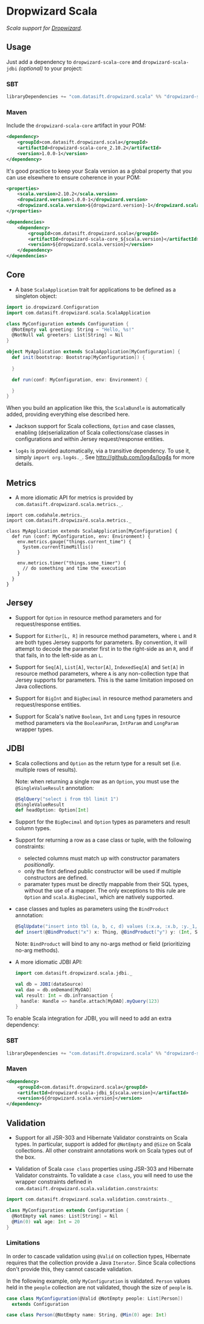 Dropwizard Scala
================

*Scala support for [Dropwizard](http://dropwizard.io).*

Usage
-----

Just add a dependency to `dropwizard-scala-core` and `dropwizard-scala-jdbi` _(optional)_ to your project:

### SBT

```scala
libraryDependencies += "com.datasift.dropwizard.scala" %% "dropwizard-scala-core" % "1.0.0-1"
```

### Maven

Include the `dropwizard-scala-core` artifact in your POM:

```xml
<dependency>
    <groupId>com.datasift.dropwizard.scala</groupId>
    <artifactId>dropwizard-scala-core_2.10.2</artifactId>
    <version>1.0.0-1</version>
</dependency>
```

It's good practice to keep your Scala version as a global property that you
can use elsewhere to ensure coherence in your POM:

```xml
<properties>
    <scala.version>2.10.2</scala.version>
    <dropwizard.version>1.0.0-1</dropwizard.version>
    <dropwizard.scala.version>${dropwizard.version}-1</dropwizard.scala.version>
</properties>

<dependencies>
    <dependency>
        <groupId>com.datasift.dropwizard.scala</groupId>
        <artifactId>dropwizard-scala-core_${scala.version}</artifactId>
        <version>${dropwizard.scala.version}</version>
    </dependency>
</dependencies>
``` 

Core
----

  * A base `ScalaApplication` trait for applications to be defined as
    a singleton object:

  ```scala
  import io.dropwizard.Configuration
  import com.datasift.dropwizard.scala.ScalaApplication
  
  class MyConfiguration extends Configuration {
    @NotEmpty val greeting: String = "Hello, %s!"
    @NotNull val greeters: List[String] = Nil
  }

  object MyApplication extends ScalaApplication[MyConfiguration] {
    def init(bootstrap: Bootstrap[MyConfiguration]) {
      
    }

    def run(conf: MyConfiguration, env: Environment) {

    }
  }
  ```
  
  When you build an application like this, the `ScalaBundle` is automatically
  added, providing everything else described here.

  * Jackson support for Scala collections, `Option` and case classes, 
    enabling (de)serialization of Scala collections/case classes in 
    configurations and within Jersey request/response entities.

  * `log4s` is provided automatically, via a transitive dependency. To use it,
    simply `import org.log4s._`. See http://github.com/log4s/log4s for more
    details.

Metrics
-------

  * A more idiomatic API for metrics is provided by `com.datasift.dropwizard.scala.metrics._`.
  
```
import com.codahale.metrics._
import com.datasift.dropwizard.scala.metrics._

class MyApplication extends ScalaApplication[MyConfiguration] {
  def run (conf: MyConfiguration, env: Environment) {
    env.metrics.gauge("things.current_time") {
      System.currentTimeMillis()
    }
    
    env.metrics.timer("things.some_timer") {
      // do something and time the execution
    }
  }
}

```

Jersey
------

  * Support for `Option` in resource method parameters and for request/response
    entities.

  * Support for `Either[L, R]` in resource method parameters, where `L` and `R`
    are both types Jersey supports for parameters. By convention, it will
    attempt to decode the parameter first in to the right-side as an `R`, and if
    that fails, in to the left-side as an `L`.

  * Support for `Seq[A]`, `List[A]`, `Vector[A]`, `IndexedSeq[A]` and `Set[A]`
    in resource method parameters, where `A` is any non-collection type that
    Jersey supports for parameters. This is the same limitation imposed on Java
    collections.

  * Support for `BigInt` and `BigDecimal` in resource method parameters and
    request/response entities.

  * Support for Scala's native `Boolean`, `Int` and `Long` types in resource
    method parameters via the `BooleanParam`, `IntParam` and `LongParam` wrapper
    types.

JDBI
----

  * Scala collections and `Option` as the return type for a result set (i.e. 
    multiple rows of results).

    Note: when returning a single row as an `Option`, you must use the
    `@SingleValueResult` annotation:

    ```scala
    @SqlQuery("select i from tbl limit 1")
    @SingleValueResult
    def headOption: Option[Int]
    ```

  * Support for the `BigDecimal` and `Option` types as parameters and result 
    column types.

  * Support for returning a row as a case class or tuple, with the following
    constraints:

      * selected columns must match up with constructor paramaters
        _positionally_.
      * only the first defined public constructor will be used if multiple
        constructors are defined.
      * paramater types must be directly mappable from their SQL types,
        without the use of a mapper. The only exceptions to this rule are
        `Option` and `scala.BigDecimal`, which are natively supported.

  * case classes and tuples as parameters using the `BindProduct` annotation:
    
    ```scala
    @SqlUpdate("insert into tbl (a, b, c, d) values (:x.a, :x.b, :y._1, :y._2)")
    def insert(@BindProduct("x") x: Thing, @BindProduct("y") y: (Int, String))
    ```

    Note: `BindProduct` will bind to any no-args method or field (prioritizing
    no-arg methods).

  * A more idiomatic JDBI API:

    ```scala
    import com.datasift.dropwizard.scala.jdbi._
    
    val db = JDBI(dataSource)
    val dao = db.onDemand[MyDAO]
    val result: Int = db.inTransaction {
      handle: Handle => handle.attach[MyDAO].myQuery(123)
    }
    ```

To enable Scala integration for JDBI, you will need to add an extra dependency:

### SBT

```scala
libraryDependencies += "com.datasift.dropwizard.scala" %% "dropwizard-scala-jdbi" % "1.0.0-1"
```

### Maven

```xml
<dependency>
    <groupId>com.datasift.dropwizard.scala</groupId>
    <artifactId>dropwizard-scala-jdbi_${scala.version}</artifactId>
    <version>${dropwizard.scala.version}</version>
</dependency>
```

Validation
----------

  * Support for all JSR-303 and Hibernate Validator constraints on Scala types.
    In particular, support is added for `@NotEmpty` and `@Size` on Scala 
    collections. All other constraint annotations work on Scala types out of 
    the box.

  * Validation of Scala `case class` properties using JSR-303 and Hibernate 
    Validator constraints. To validate a `case class`, you will need to use the
    wrapper constraints defined in `com.datasift.dropwizard.scala.validation.constraints`:
    
  ```scala
  import com.datasift.dropwizard.scala.validation.constraints._
  
  class MyConfiguration extends Configuration {
    @NotEmpty val names: List[String] = Nil
    @Min(0) val age: Int = 20
  }
  ```

### Limitations

In order to cascade validation using `@Valid` on collection types, Hibernate 
requires that the collection provide a Java `Iterator`. Since Scala collections
don't provide this, they cannot cascade validation.

In the following example, only `MyConfiguration` is validated. `Person` values
held in the `people` collection are not validated, though the size of `people` 
is.

```scala
case class MyConfiguration(@Valid @NotEmpty people: List[Person]) 
  extends Configuration

case class Person(@NotEmpty name: String, @Min(0) age: Int)
```

